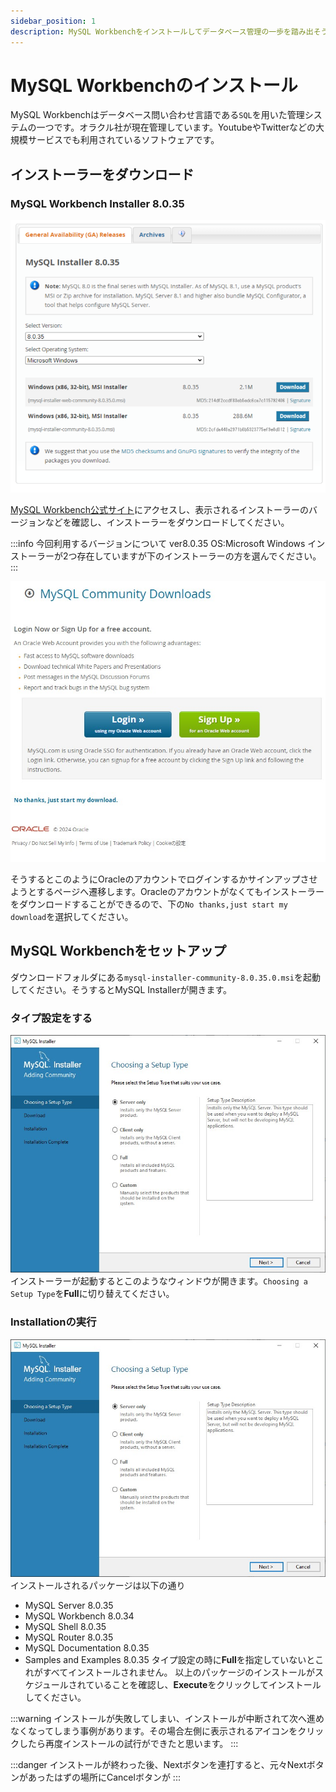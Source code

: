 ```yaml
---
sidebar_position: 1
description: MySQL Workbenchをインストールしてデータベース管理の一歩を踏み出そう
---
```


# MySQL Workbenchのインストール

MySQL Workbenchはデータベース問い合わせ言語である`SQL`を用いた管理システムの一つです。オラクル社が現在管理しています。YoutubeやTwitterなどの大規模サービスでも利用されているソフトウェアです。

## インストーラーをダウンロード

### MySQL Workbench Installer 8.0.35

![MySQL Workbenchインストーラーダウンロードサイト](./images/11.png)

[MySQL Workbench公式サイト](https://dev.mysql.com/downloads/windows/installer/8.0.html)にアクセスし、表示されるインストーラーのバージョンなどを確認し、インストーラーをダウンロードしてください。

:::info 今回利用するバージョンについて
ver8.0.35
OS:Microsoft Windows
インストーラーが2つ存在していますが下のインストーラーの方を選んでください。
:::

![MySQL Workbenchインストーラー Oracle](./images/12.jpg)

そうするとこのようにOracleのアカウントでログインするかサインアップさせようとするページへ遷移します。Oracleのアカウントがなくてもインストーラーをダウンロードすることができるので、下の`No thanks,just start my download`を選択してください。

## MySQL Workbenchをセットアップ
ダウンロードフォルダにある`mysql-installer-community-8.0.35.0.msi`を起動してください。そうするとMySQL Installerが開きます。

### タイプ設定をする
![MySQL Workbenchインストーラー open](./images/13.jpg)
インストーラーが起動するとこのようなウィンドウが開きます。`Choosing a Setup Type`を**Full**に切り替えてください。

### Installationの実行
![MySQL Workbenchインストーラー Installation](./images/13.jpg)
インストールされるパッケージは以下の通り
- MySQL Server 8.0.35
- MySQL Workbench 8.0.34
- MySQL Shell 8.0.35
- MySQL Router 8.0.35
- MySQL Documentation 8.0.35
- Samples and Examples 8.0.35
タイプ設定の時に**Full**を指定していないとこれがすべてインストールされません。
以上のパッケージのインストールがスケジュールされていることを確認し、**Execute**をクリックしてインストールしてください。

:::warning
インストールが失敗してしまい、インストールが中断されて次へ進めなくなってしまう事例があります。その場合左側に表示されるアイコンをクリックしたら再度インストールの試行ができたと思います。
:::

:::danger
インストールが終わった後、Nextボタンを連打すると、元々Nextボタンがあったはずの場所にCancelボタンが
:::